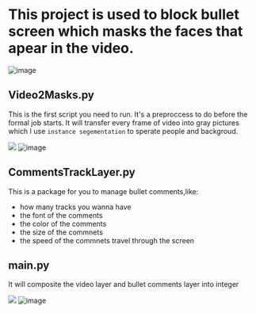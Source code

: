 # This project is used to block bullet screen which masks the faces that apear in the video.

![image](https://user-images.githubusercontent.com/64240681/167291172-aff15823-c607-4fe0-b892-e017961fa83a.png)


## Video2Masks.py
This is the first script you need to run. It's a preproccess to do before the formal job starts. It will transfer every frame of video into gray pictures which I use ``instance segementation`` to sperate people and backgroud.

![](Markdown_imgs%5C2022-05-08-17-28-34.png)
![image](https://user-images.githubusercontent.com/64240681/167291122-ae44f179-3c3d-4733-9e04-dce39c32184e.png)


## CommentsTrackLayer.py
This is a package for you to manage bullet comments,like:
- how many tracks you wanna have
- the font of the comments
- the color of the comments
- the size of the commnets
- the speed of the commnets travel through the screen
  
  
## main.py
It will composite the video layer and bullet comments layer into integer

![](Markdown_imgs%5C2022-05-08-17-33-47.png)
![image](https://user-images.githubusercontent.com/64240681/167291186-4da7dbe8-e69b-43b8-b88b-a7f5a151bfae.png)
